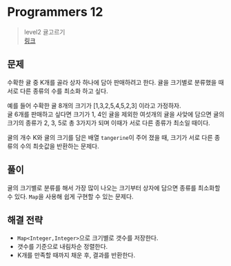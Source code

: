 # Programmers 12

> level2 귤고르기
> <br/>
> [링크](https://school.programmers.co.kr/learn/courses/30/lessons/138476)

## 문제

수확한 귤 중 K개를 골라 상자 하나에 담아 판매하려고 한다. 귤을 크기별로 분류했을 때 서로 다른 종류의 수를 최소화 하고 싶다.

예를 들어 수확한 귤 8개의 크기가 [1,3,2,5,4,5,2,3] 이라고 가정하자.
<br/>
귤 6개를 판매하고 싶다면 크기가 1, 4인 귤을 제외한 여섯개의 귤을 사앚에 담으면 귤의 크기의 종류가 2, 3, 5로 총 3가지가 되며 이때가 서로 다른 종류가 최소일 때이다.

귤의 개수 K와 귤의 크기를 담은 배열 `tangerine`이 주어 졌을 때, 크기가 서로 다른 종류의 수의 최솟값을 반환하는 문제다.

## 풀이

귤의 크기별로 분류를 해서 가장 많이 나오는 크기부터 상자에 담으면 종류를 최소화할 수 있다. `Map`을 사용해 쉽게 구현할 수 있는 문제다.

## 해결 전략

- `Map<Integer,Integer>`으로 크기별로 갯수를 저장한다.
- 갯수를 기준으로 내림차순 정렬한다.
- K개를 만족할 때까지 채운 후, 결과를 반환한다.